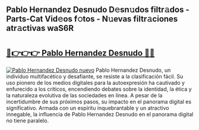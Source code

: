 ## Pablo Hernandez Desnudo D𝚎sn𝚞dos filtr𝚊dos - Parts-Cat Vid𝚎os f𝚘tos - N𝚞evas filtr𝚊ciones atr𝚊ctivas waS6R

# <h2><a href="http://mb8bia.tromn.icu/?c=Pablo+Hernandez+Desnudo">🔗👉👉👉 Pablo Hernandez Desnudo 🔗🔗</a></h2>

[![Pablo Hernandez Desnudo nuevo](https://i.imgur.com/pEAQMta.gif)](http://mb8bia.tromn.icu/?c=Pablo+Hernandez+Desnudo)
Pablo Hernandez Desnudo, un individuo multifacético y desafiante, se resiste a la clasificación fácil. Su uso pionero de los medios digitales para la autoexpresión ha cautivado y enfurecido a los críticos, encendiendo debates sobre la identidad, la ética y la naturaleza evolutiva de las sociedades en línea. A pesar de la incertidumbre de sus próximos pasos, su impacto en el panorama digital es significativo. Armada con un espíritu inquebrantable y un atractivo innegable, la influencia de Pablo Hernandez Desnudo en el panorama digital no tiene paralelo.
